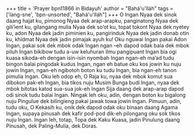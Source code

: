 +++
title = 'Prayer bpn11866 in Bidayuh'
author = "Bahá'u'lláh"
tags = ['lang-sne', 'bpn-unsorted', "Bahá'u'lláh"]
+++
O Ingan Nyaa dek sinok daang hajat ku, pimonog Nyaa dek arap-arapku, panginatong Nyaa dek gili’ient ku, gilangang mulia Nyaa dek so’ot ku, topat tokont Nyaa dek nyetey ku, adon Nyaa dek jadin piminien ku, pangirinduk Nyaa dek jadin donab otin ku, khidmat Nyaa dek jadin pimajak ayuh ku! Oku nguwai Ingan pakai Adon Ingan, pakai sok dek mbok odak Ingan ngan –eh dapod odak bala dek mbok piluh Ingan bikibow tudu a-uw keluhuran ilmu pangipuant Ingan bia ogi kuasa sikoda-eh dengan isin-isin nyombah Ingan ngan-eh ma’ad tudu bingon balai pingodak kudus Ingan, ngan eh batue oku kos jowin ku nuju jowin Ingan, ngan-eh ngibotoh boton ku tudu Ingan, bia ngan-eh tanon pimulia Ingan. 
Oku leh odop eh, O Raja ku, nyaa dek mbok komut sua dibokon pak-eh Ingan, bia tikos nuju Musim Bunga budi Ingan, nyaa dek mbok bitotas katod sua-sua jok-eh Ingan Sija daang dek arap-arap dapod odi sinok tudu balai Ingan. Ningak leh oku, adin, dengan boton ku bigalong nuju Pingulue dek bilingieng pakai jawak towa jowin Ingan. Pimuun, adin, tudu oku, O Kekasih ku, onik dek dapod odak oku binaan daang Agama Ingan, supaya pinusah dek kafir pod-pod dik-eh pilongang oku sok tikos nuju Ingan. 
Ingan leh, totap, Topa dek Kaku Kuasa, jadin Pinulung daang Pinusah, dek Paling-Mulia, dek Doras.
